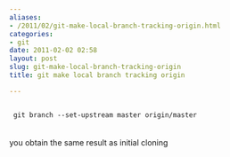 ```yaml
---
aliases:
- /2011/02/git-make-local-branch-tracking-origin.html
categories:
- git
date: 2011-02-02 02:58
layout: post
slug: git-make-local-branch-tracking-origin
title: git make local branch tracking origin

---
```


<code>
 git branch --set-upstream master origin/master
</code>
<br/>
<br/>
you obtain the same result as initial cloning

